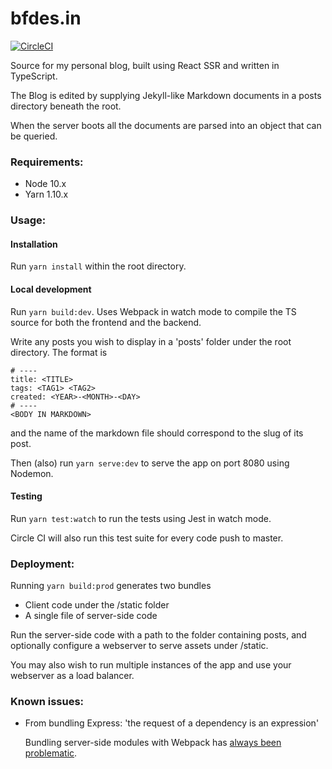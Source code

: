 # bfdes.in

[![CircleCI](https://circleci.com/gh/bfdes/bfdes.in.svg?style=svg)](https://circleci.com/gh/bfdes/bfdes.in)

Source for my personal blog, built using React SSR and written in TypeScript.

The Blog is edited by supplying Jekyll-like Markdown documents in a posts directory beneath the root.

When the server boots all the documents are parsed into an object that can be queried.

### Requirements:

* Node 10.x
* Yarn 1.10.x

### Usage:

#### Installation

Run `yarn install` within the root directory.

#### Local development

Run `yarn build:dev`. Uses Webpack in watch mode to compile the TS source for both the frontend and the backend.

Write any posts you wish to display in a 'posts' folder under the root directory. The format is

```
# ----
title: <TITLE>
tags: <TAG1> <TAG2>
created: <YEAR>-<MONTH>-<DAY>
# ----
<BODY IN MARKDOWN>
```
and the name of the markdown file should correspond to the slug of its post.

Then (also) run `yarn serve:dev` to serve the app on port 8080 using Nodemon.

#### Testing

Run `yarn test:watch` to run the tests using Jest in watch mode.

Circle CI will also run this test suite for every code push to master.

### Deployment:

Running `yarn build:prod` generates two bundles
* Client code under the /static folder
* A single file of server-side code

Run the server-side code with a path to the folder containing posts, and optionally configure a webserver to serve assets under /static.

You may also wish to run multiple instances of the app and use your webserver as a load balancer.

### Known issues:

* From bundling Express: 'the request of a dependency is an expression'

  Bundling server-side modules with Webpack has [always been problematic](https://github.com/expressjs/express/issues/2832).
